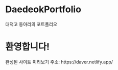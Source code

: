# DaedeokPortfolio
대덕고 동아리의 포트폴리오

<h1>환영합니다!</h1>
<p>완성된 사이트 미리보기 주소: https://daver.netlify.app/</p>
